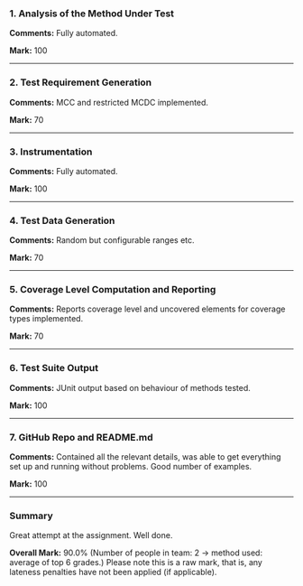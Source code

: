 ### 1. Analysis of the Method Under Test

__Comments:__ Fully automated.

__Mark:__ 100

---

### 2. Test Requirement Generation

__Comments:__ MCC and restricted MCDC implemented.

__Mark:__ 70

---

### 3. Instrumentation

__Comments:__ Fully automated.

__Mark:__ 100

---

### 4. Test Data Generation

__Comments:__ Random but configurable ranges etc. 

__Mark:__ 70

---

### 5. Coverage Level Computation and Reporting

__Comments:__ Reports coverage level and uncovered elements for coverage types
implemented.

__Mark:__ 70

---

### 6. Test Suite Output

__Comments:__ JUnit output based on behaviour of methods tested.

__Mark:__ 100

---

### 7. GitHub Repo and README.md

__Comments:__ Contained all the relevant details, was able to get everything set
up and running without problems. Good number of examples.

__Mark:__ 100

---

### Summary

Great attempt at the assignment. Well done. 

__Overall Mark:__ 90.0% (Number of people in team: 2 -> method used: average of top 6 grades.) Please note this is a raw mark, that is, any lateness penalties have not been applied (if applicable).